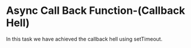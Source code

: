 # Async Call Back Function-(Callback Hell)
In this task we have achieved the callback hell using setTimeout.


